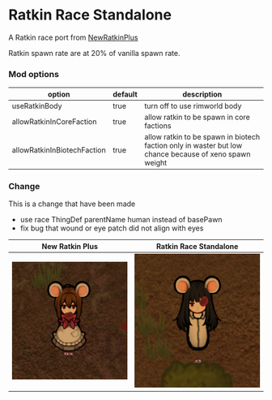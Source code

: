 # Ratkin Race Standalone

A Ratkin race port from [NewRatkinPlus](https://steamcommunity.com/workshop/filedetails/?id=1578693166)

Ratkin spawn rate are at 20% of vanilla spawn rate.

### Mod options

| option | default | description |
| --- | --- | --- |
| useRatkinBody | true | turn off to use rimworld body |
| allowRatkinInCoreFaction | true | allow ratkin to be spawn in core factions |
| allowRatkinInBiotechFaction | true | allow ratkin to be spawn in biotech faction only in waster but low chance because of xeno spawn weight |

### Change

This is a change that have been made

- use race ThingDef parentName human instead of basePawn
- fix bug that wound or eye patch did not align with eyes

| New Ratkin Plus | Ratkin Race Standalone |
| --- | --- |
| ![Eye Wound Original](/Picture/eye_wound_newratkinplus.png) | ![Eye Wound Original](/Picture/eye_wound_ratkinracestandalone.png) |
